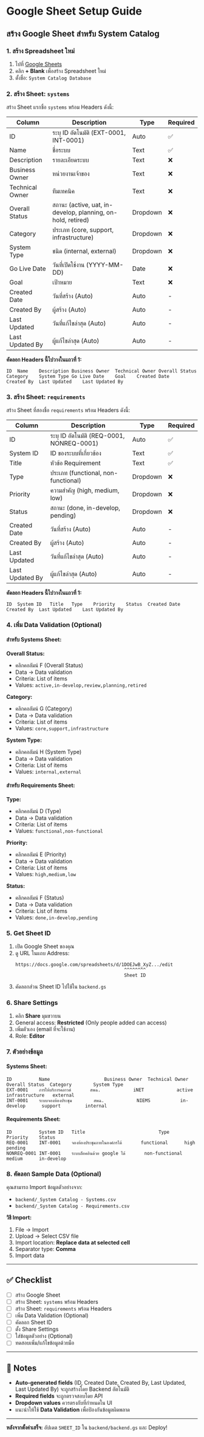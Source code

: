 # Google Sheet Setup Guide

## สร้าง Google Sheet สำหรับ System Catalog

### 1. สร้าง Spreadsheet ใหม่

1. ไปที่ [Google Sheets](https://sheets.google.com/)
2. คลิก **+ Blank** เพื่อสร้าง Spreadsheet ใหม่
3. ตั้งชื่อ: `System Catalog Database`

### 2. สร้าง Sheet: `systems`

สร้าง Sheet แรกชื่อ `systems` พร้อม Headers ดังนี้:

| Column | Description | Type | Required |
|--------|-------------|------|----------|
| ID | ระบุ ID อัตโนมัติ (EXT-0001, INT-0001) | Auto | ✅ |
| Name | ชื่อระบบ | Text | ✅ |
| Description | รายละเอียดระบบ | Text | ❌ |
| Business Owner | หน่วยงานเจ้าของ | Text | ❌ |
| Technical Owner | ทีมเทคนิค | Text | ❌ |
| Overall Status | สถานะ (active, uat, in-develop, planning, on-hold, retired) | Dropdown | ❌ |
| Category | ประเภท (core, support, infrastructure) | Dropdown | ❌ |
| System Type | ชนิด (internal, external) | Dropdown | ❌ |
| Go Live Date | วันที่เปิดใช้งาน (YYYY-MM-DD) | Date | ❌ |
| Goal | เป้าหมาย | Text | ❌ |
| Created Date | วันที่สร้าง (Auto) | Auto | - |
| Created By | ผู้สร้าง (Auto) | Auto | - |
| Last Updated | วันที่แก้ไขล่าสุด (Auto) | Auto | - |
| Last Updated By | ผู้แก้ไขล่าสุด (Auto) | Auto | - |

**คัดลอก Headers นี้ไปวางในแถวที่ 1:**
```
ID	Name	Description	Business Owner	Technical Owner	Overall Status	Category	System Type	Go Live Date	Goal	Created Date	Created By	Last Updated	Last Updated By
```

### 3. สร้าง Sheet: `requirements`

สร้าง Sheet ที่สองชื่อ `requirements` พร้อม Headers ดังนี้:

| Column | Description | Type | Required |
|--------|-------------|------|----------|
| ID | ระบุ ID อัตโนมัติ (REQ-0001, NONREQ-0001) | Auto | ✅ |
| System ID | ID ของระบบที่เกี่ยวข้อง | Text | ✅ |
| Title | หัวข้อ Requirement | Text | ✅ |
| Type | ประเภท (functional, non-functional) | Dropdown | ❌ |
| Priority | ความสำคัญ (high, medium, low) | Dropdown | ❌ |
| Status | สถานะ (done, in-develop, pending) | Dropdown | ❌ |
| Created Date | วันที่สร้าง (Auto) | Auto | - |
| Created By | ผู้สร้าง (Auto) | Auto | - |
| Last Updated | วันที่แก้ไขล่าสุด (Auto) | Auto | - |
| Last Updated By | ผู้แก้ไขล่าสุด (Auto) | Auto | - |

**คัดลอก Headers นี้ไปวางในแถวที่ 1:**
```
ID	System ID	Title	Type	Priority	Status	Created Date	Created By	Last Updated	Last Updated By
```

### 4. เพิ่ม Data Validation (Optional)

#### สำหรับ Systems Sheet:

**Overall Status:**
- คลิกคอลัมน์ F (Overall Status)
- Data → Data validation
- Criteria: List of items
- Values: `active,in-develop,review,planning,retired`

**Category:**
- คลิกคอลัมน์ G (Category)
- Data → Data validation
- Criteria: List of items
- Values: `core,support,infrastructure`

**System Type:**
- คลิกคอลัมน์ H (System Type)
- Data → Data validation
- Criteria: List of items
- Values: `internal,external`

#### สำหรับ Requirements Sheet:

**Type:**
- คลิกคอลัมน์ D (Type)
- Data → Data validation
- Criteria: List of items
- Values: `functional,non-functional`

**Priority:**
- คลิกคอลัมน์ E (Priority)
- Data → Data validation
- Criteria: List of items
- Values: `high,medium,low`

**Status:**
- คลิกคอลัมน์ F (Status)
- Data → Data validation
- Criteria: List of items
- Values: `done,in-develop,pending`

### 5. Get Sheet ID

1. เปิด Google Sheet ของคุณ
2. ดู URL ในแถบ Address:
   ```
   https://docs.google.com/spreadsheets/d/1DOEJwB_XyZ.../edit
                                           ^^^^^^^^
                                           Sheet ID
   ```
3. คัดลอกส่วน Sheet ID ไปใช้ใน `backend.gs`

### 6. Share Settings

1. คลิก **Share** มุมขวาบน
2. General access: **Restricted** (Only people added can access)
3. เพิ่มตัวเอง (email ที่จะใช้งาน)
4. Role: **Editor**

### 7. ตัวอย่างข้อมูล

#### Systems Sheet:
```
ID          Name                    Business Owner  Technical Owner  Overall Status  Category        System Type
EXT-0001    การให้บริการคลาวด์       สพฉ.            iNET            active          infrastructure   external
INT-0001    ระบบจองห้องประชุม        สพฉ.            NIEMS           in-develop      support         internal
```

#### Requirements Sheet:
```
ID          System ID   Title                           Type            Priority    Status
REQ-0001    INT-0001    จองห้องประชุมภายในองค์กรได้       functional      high        pending
NONREQ-0001 INT-0001    ระบบล็อคอินด้วย google ได้       non-functional  medium      in-develop
```

### 8. คัดลอก Sample Data (Optional)

คุณสามารถ Import ข้อมูลตัวอย่างจาก:
- `backend/_System Catalog - Systems.csv`
- `backend/_System Catalog - Requirements.csv`

**วิธี Import:**
1. File → Import
2. Upload → Select CSV file
3. Import location: **Replace data at selected cell**
4. Separator type: **Comma**
5. Import data

---

## ✅ Checklist

- [ ] สร้าง Google Sheet
- [ ] สร้าง Sheet: `systems` พร้อม Headers
- [ ] สร้าง Sheet: `requirements` พร้อม Headers
- [ ] เพิ่ม Data Validation (Optional)
- [ ] คัดลอก Sheet ID
- [ ] ตั้ง Share Settings
- [ ] ใส่ข้อมูลตัวอย่าง (Optional)
- [ ] ทดสอบเพิ่ม/แก้ไขข้อมูลด้วยมือ

---

## 📝 Notes

- **Auto-generated fields** (ID, Created Date, Created By, Last Updated, Last Updated By) จะถูกสร้างโดย Backend อัตโนมัติ
- **Required fields** จะถูกตรวจสอบโดย API
- **Dropdown values** ควรตรงกับที่กำหนดใน UI
- แนะนำให้ใช้ **Data Validation** เพื่อป้องกันข้อมูลผิดพลาด

---

**หลังจากตั้งค่าเสร็จ:** อัปเดต `SHEET_ID` ใน `backend/backend.gs` และ Deploy!
